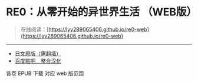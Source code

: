 # RE0：从零开始的异世界生活 （WEB版）

> 在线阅读：[https://lyy289065406.github.io/re0-web](https://lyy289065406.github.io/re0-web)

------

- [日文原版（需翻墙）](http://ncode.syosetu.com/n2267be/)
- [百度贴吧　整合汉化](https://tieba.baidu.com/p/4974060711?red_tag=0820409600)


各卷 EPUB 下载
对应 web 版范围